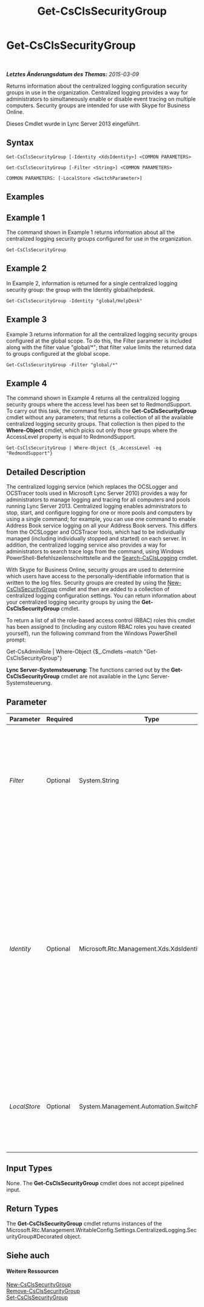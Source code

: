 ﻿---
title: Get-CsClsSecurityGroup
TOCTitle: Get-CsClsSecurityGroup
ms:assetid: ce7aa87a-2355-4025-bba8-d4debf2137d2
ms:mtpsurl: https://technet.microsoft.com/de-de/library/JJ205285(v=OCS.15)
ms:contentKeyID: 49295444
ms.date: 05/19/2016
mtps_version: v=OCS.15
ms.translationtype: HT
---

# Get-CsClsSecurityGroup

 

_**Letztes Änderungsdatum des Themas:** 2015-03-09_

Returns information about the centralized logging configuration security groups in use in the organization. Centralized logging provides a way for administrators to simultaneously enable or disable event tracing on multiple computers. Security groups are intended for use with Skype for Business Online.

Dieses Cmdlet wurde in Lync Server 2013 eingeführt.

## Syntax

    Get-CsClsSecurityGroup [-Identity <XdsIdentity>] <COMMON PARAMETERS>

    Get-CsClsSecurityGroup [-Filter <String>] <COMMON PARAMETERS>

    COMMON PARAMETERS: [-LocalStore <SwitchParameter>]

## Examples

## Example 1

The command shown in Example 1 returns information about all the centralized logging security groups configured for use in the organization.

    Get-CsClsSecurityGroup

## Example 2

In Example 2, information is returned for a single centralized logging security group: the group with the Identity global/helpdesk.

    Get-CsClsSecurityGroup -Identity "global/HelpDesk"

## Example 3

Example 3 returns information for all the centralized logging security groups configured at the global scope. To do this, the Filter parameter is included along with the filter value "global/\*"; that filter value limits the returned data to groups configured at the global scope.

    Get-CsClsSecurityGroup -Filter "global/*"

## Example 4

The command shown in Example 4 returns all the centralized logging security groups where the access level has been set to RedmondSupport. To carry out this task, the command first calls the **Get-CsClsSecurityGroup** cmdlet without any parameters; that returns a collection of all the available centralized logging security groups. That collection is then piped to the **Where-Object** cmdlet, which picks out only those groups where the AccessLevel property is equal to RedmondSupport.

    Get-CsClsSecurityGroup | Where-Object {$_.AccessLevel -eq "RedmondSupport"}

## Detailed Description

The centralized logging service (which replaces the OCSLogger and OCSTracer tools used in Microsoft Lync Server 2010) provides a way for administrators to manage logging and tracing for all computers and pools running Lync Server 2013. Centralized logging enables administrators to stop, start, and configure logging for one or more pools and computers by using a single command; for example, you can use one command to enable Address Book service logging on all your Address Book servers. This differs from the OCSLogger and OCSTracer tools, which had to be individually managed (including individually stopped and started) on each server. In addition, the centralized logging service also provides a way for administrators to search trace logs from the command, using Windows PowerShell-Befehlszeilenschnittstelle and the [Search-CsClsLogging](search-csclslogging.md) cmdlet.

With Skype for Business Online, security groups are used to determine which users have access to the personally-identifiable information that is written to the log files. Security groups are created by using the [New-CsClsSecurityGroup](new-csclssecuritygroup.md) cmdlet and then are added to a collection of centralized logging configuration settings. You can return information about your centralized logging security groups by using the **Get-CsClsSecurityGroup** cmdlet.

To return a list of all the role-based access control (RBAC) roles this cmdlet has been assigned to (including any custom RBAC roles you have created yourself), run the following command from the Windows PowerShell prompt:

Get-CsAdminRole | Where-Object {$\_.Cmdlets –match "Get-CsClsSecurityGroup"}

**Lync Server-Systemsteuerung:** The functions carried out by the **Get-CsClsSecurityGroup** cmdlet are not available in the Lync Server-Systemsteuerung.

## Parameter


<table>
<colgroup>
<col style="width: 25%" />
<col style="width: 25%" />
<col style="width: 25%" />
<col style="width: 25%" />
</colgroup>
<thead>
<tr class="header">
<th>Parameter</th>
<th>Required</th>
<th>Type</th>
<th>Description</th>
</tr>
</thead>
<tbody>
<tr class="odd">
<td><p><em>Filter</em></p></td>
<td><p>Optional</p></td>
<td><p>System.String</p></td>
<td><p>Enables you to use wildcard characters in order to return a centralized logging security group (or groups). For example, to return a collection of all the groups configured at the global scope, use this syntax:</p>
<p>-Filter &quot;global/*&quot;</p></td>
</tr>
<tr class="even">
<td><p><em>Identity</em></p></td>
<td><p>Optional</p></td>
<td><p>Microsoft.Rtc.Management.Xds.XdsIdentity</p></td>
<td><p>Unique identifier for the centralized logging security group to be returned. A security group identity consists of the scope where the group was created followed by the group name. For example, to return a group named HelpDesk created at the global scope, use the following syntax:</p>
<p>-Identity &quot;global/HelpDesk&quot;</p>
<p>If this parameter is not specified then the <strong>Get-CsClsSecurityGroup</strong> cmdlet returns information about all your centralized logging security groups.</p></td>
</tr>
<tr class="odd">
<td><p><em>LocalStore</em></p></td>
<td><p>Optional</p></td>
<td><p>System.Management.Automation.SwitchParameter</p></td>
<td><p>Retrieves the centralized logging configuration data from the local replica of the zentralen Verwaltungsspeicher, rather than the zentralen Verwaltungsspeicher itself.</p></td>
</tr>
</tbody>
</table>


## Input Types

None. The **Get-CsClsSecurityGroup** cmdlet does not accept pipelined input.

## Return Types

The **Get-CsClsSecurityGroup** cmdlet returns instances of the Microsoft.Rtc.Management.WritableConfig.Settings.CentralizedLogging.SecurityGroup\#Decorated object.

## Siehe auch

#### Weitere Ressourcen

[New-CsClsSecurityGroup](new-csclssecuritygroup.md)  
[Remove-CsClsSecurityGroup](remove-csclssecuritygroup.md)  
[Set-CsClsSecurityGroup](set-csclssecuritygroup.md)

